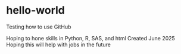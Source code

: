 # hello-world
Testing how to use GitHub

Hoping to hone skills in Python, R, SAS, and html
Created June 2025
Hoping this will help with jobs in the future
